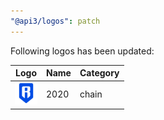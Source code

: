 ```yaml
---
"@api3/logos": patch
---
```


Following logos has been updated:

|Logo|Name|Category|
|---|---|---|
|<img src="./raw/chains/Chain2020.svg" width="36" alt="">|2020|chain|
